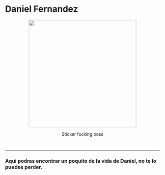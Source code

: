 # Daniel Fernandez

 <p align="center"><img src="https://danielfernandezj34.github.io/sticker_daniel.png" width="350"/></p><p align="center">Sticker fucking boss</p> 
<br>




***



### Aqui podras encontrar un poquito de la vida de Daniel, no te lo puedes perder.

